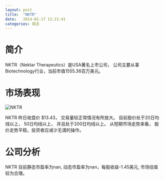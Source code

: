 ```yaml
---
layout: post
title:  "NKTR"
date:   2014-02-17 12:21:41
categories: 观点
---
```


# 简介
NKTR（Nektar Therapeutics）是USA著名上市公司，
公司主要从事Biotechnology行业，当前市值1555.36百万美元。

# 市场表现

![NKTR](http://finviz.com/chart.ashx?t=NKTR&ty=c&ta=1&p=d&s=l)

NKTR 昨日收盘价 $13.43，
交易量较正常情况有所放大。
目前股价处于20日均线以上，
50日均线以上，
并且处于200日均线以上。
从短期市场走势来看，
股价走势平稳，投资者应减少无谓的操作。

# 公司分析
NKTR 目前静态市盈率为nan, 动态市盈率为nan，每股收益-1.45美元,
市场估值较为合理。
